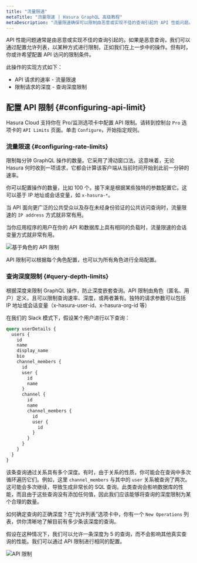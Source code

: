 ```yaml
---
title: "流量限速"
metaTitle: "流量限速 | Hasura GraphQL 高级教程"
metaDescription: "流量限速确保可以限制由恶意或实现不佳的查询引起的 API 性能问题。"
---
```


API 性能问题通常是由恶意或实现不佳的查询引起的。如果是恶意查询，我们可以通过配置允许列表，以某种方式进行限制，正如我们在上一步中的操作。但有时，你或许希望配置 API 访问的限制条件。

此操作的实现方式如下：

- API 请求的速率 - 流量限速
- 限制请求的深度 - 查询深度限制

## 配置 API 限制 {#configuring-api-limit}

Hasura Cloud 支持你在 Pro/监测选项卡中配置 API 限制。请转到控制台 `Pro` 选项卡的 `API Limits` 页面。单击 `Configure`，开始指定规则。

### 流量限速 {#configuring-rate-limits}

限制每分钟 GraphQL 操作的数量。它采用了滑动窗口法。这意味着，无论 Hasura 何时收到一项请求，它都会计算该客户端从当前时间开始到此前一分钟的速率。

你可以配置操作的数量，比如 100 个。接下来是根据某些独特的参数配置它。这可以基于 IP 地址或会话变量，如 `x-hasura-*`。

当 API 面向更广泛的公共受众以及存在未经身份验证的公共访问查询时，流量限速的 `IP address` 方式就非常有用。

当你应用程序的用户在你的 API 和数据库上具有相同的负载时，流量限速的会话变量方式就非常有用。

![基于角色的 API 限制](https://graphql-engine-cdn.hasura.io/learn-hasura/assets/graphql-hasura-advanced/role-based-api-limit.png)

API 限制可以根据每个角色配置，也可以为所有角色进行全局配置。

### 查询深度限制 {#query-depth-limits}

根据深度来限制 GraphQL 操作，防止深度嵌套查询。API 限制由角色（匿名、用户）定义，且可以限制查询速率、深度，或两者兼有。独特的请求参数可以包括 IP 地址或会话变量（x-hasura-user-id、x-hasura-org-id 等）

在我们的 Slack 模式下，假设某个用户进行以下查询：

```graphql
query userDetails {
  users {
    id
    name
    display_name
    bio
    channel_members {
      id
      user {
        id
        name
      }
      channel {
        id
        name
        channel_members {
          id
          user {
            id
          }
        }
      }
    }
  }
}
```

该条查询通过关系具有多个深度。有时，由于关系的性质，你可能会在查询中多次循环遍历它们。例如，这里 `channel_members` 与其中的 `user` 关系被查询了两次。这可能会多次继续，导致生成非常长的 SQL 查询。此类查询会影响数据库的性能，而且由于这些查询没有添加任何值，因此我们应该能够将查询的深度限制为某个合理的数量。

如何确定查询的正确深度？在“允许列表”选项卡中，你有一个 `New Operations` 列表，供你清晰地了解目前有多少条该深度的查询。

假设在这种情况下，我们可以允许一条深度为 5 的查询，而不会影响其他真实查询的性能。我们可以通过 API 限制进行相同的配置。

![API 限制](https://graphql-engine-cdn.hasura.io/learn-hasura/assets/graphql-hasura-advanced/api-limits.png)
